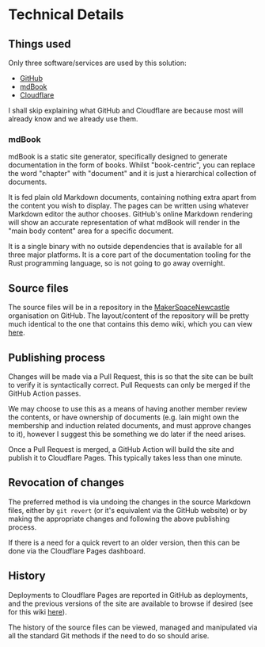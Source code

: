# Technical Details

## Things used

Only three software/services are used by this solution:

- [GitHub](https://github.com/)
- [mdBook](https://github.com/rust-lang/mdBook)
- [Cloudflare](https://www.cloudflare.com/)

I shall skip explaining what GitHub and Cloudflare are because most will already know and we already use them.

### mdBook

mdBook is a static site generator, specifically designed to generate documentation in the form of books.
Whilst "book-centric", you can replace the word "chapter" with "document" and it is just a hierarchical collection of documents.

It is fed plain old Markdown documents, containing nothing extra apart from the content you wish to display.
The pages can be written using whatever Markdown editor the author chooses.
GitHub's online Markdown rendering will show an accurate representation of what mdBook will render in the "main body content" area for a specific document.

It is a single binary with no outside dependencies that is available for all three major platforms.
It is a core part of the documentation tooling for the Rust programming language, so is not going to go away overnight.

## Source files

The source files will be in a repository in the [MakerSpaceNewcastle](https://github.com/MakerSpaceNewcastle/) organisation on GitHub.
The layout/content of the repository will be pretty much identical to the one that contains this demo wiki, which you can view [here](https://github.com/danNixon/maker-space-wiki).

## Publishing process

Changes will be made via a Pull Request, this is so that the site can be built to verify it is syntactically correct.
Pull Requests can only be merged if the GitHub Action passes.

We may choose to use this as a means of having another member review the contents, or have ownership of documents (e.g. Iain might own the membership and induction related documents, and must approve changes to it), however I suggest this be something we do later if the need arises.

Once a Pull Request is merged, a GitHub Action will build the site and publish it to Cloudflare Pages.
This typically takes less than one minute.

## Revocation of changes

The preferred method is via undoing the changes in the source Markdown files, either by `git revert` (or it's equivalent via the GitHub website) or by making the appropriate changes and following the above publishing process.

If there is a need for a quick revert to an older version, then this can be done via the Cloudflare Pages dashboard.

## History

Deployments to Cloudflare Pages are reported in GitHub as deployments, and the previous versions of the site are available to browse if desired (see for this wiki [here](https://github.com/DanNixon/maker-space-wiki/deployments)).

The history of the source files can be viewed, managed and manipulated via all the standard Git methods if the need to do so should arise.
